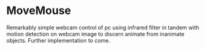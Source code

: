 MoveMouse
=========

Remarkably simple webcam control of pc using infrared filter in tandem with motion detection on webcam image to discern animate from inanimate objects. Further implementation to come.